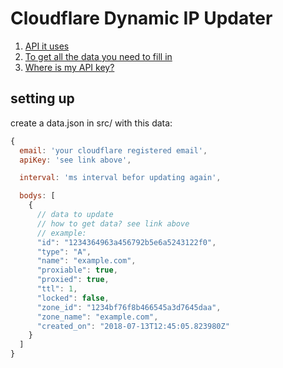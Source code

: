 # Cloudflare Dynamic IP Updater

1. [API it uses](https://github.com/cloudflare/node-cloudflare)</a>
2. [To get all the data you need to fill in](https://api.cloudflare.com/#zone-list-zones)</a>
3. [Where is my API key?](https://support.cloudflare.com/hc/en-us/articles/200167836-Where-do-I-find-my-CloudFlare-API-key)

## setting up

create a data.json in src/ with this data:

```javascript
{
  email: 'your cloudflare registered email',
  apiKey: 'see link above',

  interval: 'ms interval befor updating again',

  bodys: [
    {
      // data to update
      // how to get data? see link above
      // example:
      "id": "1234364963a456792b5e6a5243122f0",
      "type": "A",
      "name": "example.com",
      "proxiable": true,
      "proxied": true,
      "ttl": 1,
      "locked": false,
      "zone_id": "1234bf76f8b466545a3d7645daa",
      "zone_name": "example.com",
      "created_on": "2018-07-13T12:45:05.823980Z"
    }
  ]
}
```
